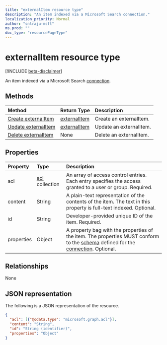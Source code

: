 ```yaml
---
title: "externalItem resource type"
description: "An item indexed via a Microsoft Search connection."
localization_priority: Normal
author: "snlraju-msft"
ms.prod: ""
doc_type: "resourcePageType"
---
```


# externalItem resource type

[!INCLUDE [beta-disclaimer](../../includes/beta-disclaimer.md)]

An item indexed via a Microsoft Search [connection](connection.md).

## Methods

| Method                                                 | Return Type                                | Description |
|:-------------------------------------------------------|:-------------------------------------------|:--|
| [Create externalItem](../api/connection-put-items.md) | [externalItem](externalitem.md)            | Create an externalItem. |
| [Update externalItem](../api/externalitem-update.md)   | [externalItem](externalitem.md)            | Update an externalItem. |
| [Delete externalItem](../api/externalitem-delete.md)   | None                                       | Delete an externalItem. |

## Properties

| Property   | Type                     | Description                          |
|:-----------|:-------------------------|:-------------------------------------|
| acl        | [acl](acl.md) collection | An array of access control entries. Each entry specifies the access granted to a user or group. Required. |
| content    | String                   | A plain-text representation of the contents of the item. The text in this property is full-text indexed. Optional. |
| id         | String                   | Developer-provided unique ID  of the item. Required. |
| properties | Object                   | A property bag with the properties of the item. The properties MUST conform to the [schema](schema.md) defined for the [connection](connection.md). Optional. |

## Relationships

None

## JSON representation

The following is a JSON representation of the resource.

<!-- {
  "blockType": "resource",
  "optionalProperties": [

  ],
  "@odata.type": "microsoft.graph.externalItem",
  "baseType": "",
  "keyProperty": "id"
}-->

```json
{
  "acl": [{"@odata.type": "microsoft.graph.acl"}],
  "content": "String",
  "id": "String (identifier)",
  "properties": "Object"
}
```

<!-- uuid: 16cd6b66-4b1a-43a1-adaf-3a886856ed98
2019-02-04 14:57:30 UTC -->
<!-- {
  "type": "#page.annotation",
  "description": "externalItem resource",
  "keywords": "",
  "section": "documentation",
  "tocPath": "",
  "suppressions": [
    "Error: microsoft.graph.externalItem/properties:\r\n      Referenced type microsoft.graph.object is not defined in the doc set! Potential suggestion: microsoft.graph.directoryObject"
  ]
}-->
